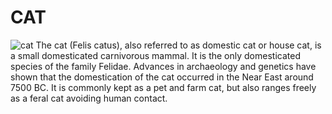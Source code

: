 <h1>CAT</h1>
<image src="https://images.pexels.com/photos/2071882/pexels-photo-2071882.jpeg?auto=compress&cs=tinysrgb&dpr=1&w=500" alt="cat">
The cat (Felis catus), also referred to as domestic cat or house cat, is a small domesticated carnivorous mammal. It is the only domesticated species of the family Felidae. Advances in archaeology and genetics have shown that the domestication of the cat occurred in the Near East around 7500 BC. It is commonly kept as a pet and farm cat, but also ranges freely as a feral cat avoiding human contact.
